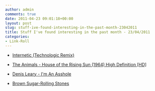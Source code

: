 ```yaml
---
author: admin
comments: true
date: 2011-04-23 09:01:18+00:00
layout: post
slug: stuff-ive-found-interesting-in-the-past-month-23042011
title: Stuff I've found interesting in the past month - 23/04/2011
categories:
- Link-Roll
---
```


  * [Internetic (Technologic Remix)](http://www.youtube.com/watch?v=_FYMXZdO9bY&feature=autoshare)
  

  * [The Animals - House of the Rising Sun (1964) High Definition [HD]](http://www.youtube.com/watch?v=mmdPQp6Jcdk&feature=autoshare)
  

  * [Denis Leary - I'm An Asshole](http://www.youtube.com/watch?v=-o30wacwdoc&feature=autoshare)
  

  * [Brown Sugar-Rolling Stones](http://www.youtube.com/watch?v=Rx07A9LWBJA&feature=autoshare)
  

